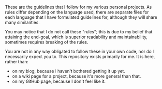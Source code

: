 These are the guidelines that I follow for my various personal projects.  As rules differ depending on the language used, there are separate files for each language that I have formulated guidelines for, although they will share many similarities.

You may notice that I do not call these "rules"; this is due to my belief that attaining the end-goal, which is superior readability and maintainability, sometimes requires breaking of the rules.

You are not in any way obligated to follow these in your own code, nor do I necessarily expect you to.  This repository exists primarily for me.  It is here, rather than:

  - on my blog, because I haven't bothered getting it up yet.
  - on a wiki page for a project, because it's more general than that.
  - on my GitHub page, because I don't feel like it.

